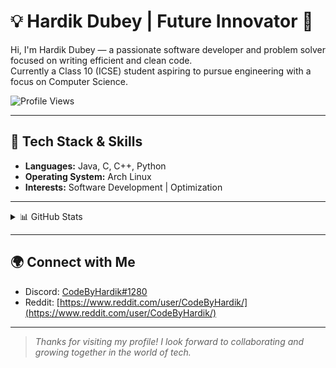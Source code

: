 # 💡 Hardik Dubey | Future Innovator 🚀

Hi, I'm Hardik Dubey — a passionate software developer and problem solver focused on writing efficient and clean code.  
Currently a Class 10 (ICSE) student aspiring to pursue engineering with a focus on Computer Science.

![Profile Views](https://komarev.com/ghpvc/?username=CodeByHardik&color=blueviolet)

---

## 🔧 Tech Stack & Skills
- **Languages:** Java, C, C++, Python  
- **Operating System:** Arch Linux  
- **Interests:** Software Development | Optimization  

---

<details>
  <summary>📊 GitHub Stats</summary>

  ![Hardik's GitHub Stats](https://github-readme-stats.vercel.app/api?username=CodeByHardik&show_icons=true&theme=radical)  
  ![Top Languages](https://github-readme-stats.vercel.app/api/top-langs/?username=CodeByHardik&layout=compact&theme=radical)  
  ![GitHub Streak](https://github-readme-streak-stats.herokuapp.com/?user=CodeByHardik&theme=radical)  

</details>

---

## 🌍 Connect with Me  
- Discord: [CodeByHardik#1280](https://discord.com/users/1280209446911348737)  
- Reddit: [https://www.reddit.com/user/CodeByHardik/](https://www.reddit.com/user/CodeByHardik/)  

---

> *Thanks for visiting my profile! I look forward to collaborating and growing together in the world of tech.*
